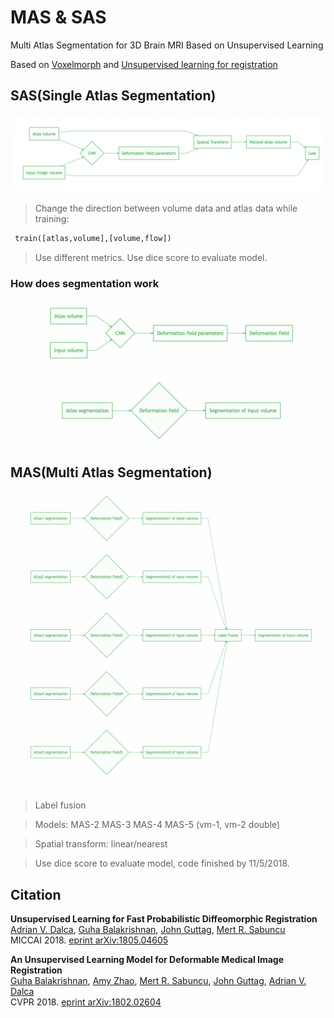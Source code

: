 # MAS & SAS


Multi Atlas Segmentation for 3D Brain MRI Based on Unsupervised Learning 

Based on [Voxelmorph](https://arxiv.org/abs/1809.05231/) and [Unsupervised learning for registration](https://arxiv.org/abs/1805.04605v1/)
## SAS(Single Atlas Segmentation)
![image](https://github.com/ShouYuqing/Images/blob/master/p1-1.png)
> Change the direction between volume data and atlas data while training: 
```python 
 train([atlas,volume],[volume,flow])
```
> Use different metrics.
> Use dice score to evaluate model.
### How does segmentation work
![image](https://github.com/ShouYuqing/Images/blob/master/p1-2.png)
## MAS(Multi Atlas Segmentation)
![image](https://github.com/ShouYuqing/Images/blob/master/p1-5.png)
>Label fusion 

>Models: MAS-2 MAS-3 MAS-4 MAS-5 (vm-1, vm-2 double)

>Spatial transform: linear/nearest

>Use dice score to evaluate model, code finished by 11/5/2018.

## Citation
**Unsupervised Learning for Fast Probabilistic Diffeomorphic Registration**  
[Adrian V. Dalca](http://adalca.mit.edu), [Guha Balakrishnan](http://people.csail.mit.edu/balakg/), [John Guttag](https://people.csail.mit.edu/guttag/), [Mert R. Sabuncu](http://sabuncu.engineering.cornell.edu/)  
MICCAI 2018. [eprint arXiv:1805.04605](https://arxiv.org/abs/1805.04605)


**An Unsupervised Learning Model for Deformable Medical Image Registration**  
[Guha Balakrishnan](http://people.csail.mit.edu/balakg/), [Amy Zhao](http://people.csail.mit.edu/xamyzhao/), [Mert R. Sabuncu](http://sabuncu.engineering.cornell.edu/), [John Guttag](https://people.csail.mit.edu/guttag/), [Adrian V. Dalca](http://adalca.mit.edu)  
CVPR 2018. [eprint arXiv:1802.02604](https://arxiv.org/abs/1802.02604)
